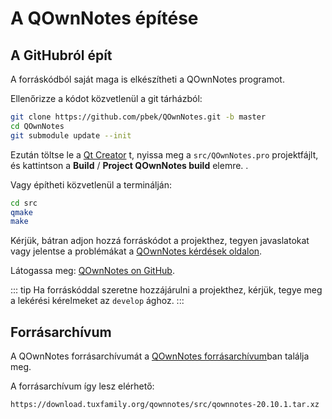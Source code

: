 # A QOwnNotes építése

## A GitHubról épít

A forráskódból saját maga is elkészítheti a QOwnNotes programot.

Ellenőrizze a kódot közvetlenül a git tárházból:

```bash
git clone https://github.com/pbek/QOwnNotes.git -b master
cd QOwnNotes
git submodule update --init
```

Ezután töltse le a [Qt Creator](https://www.qt.io/download-open-source) t, nyissa meg a `src/QOwnNotes.pro` projektfájlt, és kattintson a **Build** / **Project QOwnNotes build** elemre. .

Vagy építheti közvetlenül a terminálján:

```bash
cd src
qmake
make
```

Kérjük, bátran adjon hozzá forráskódot a projekthez, tegyen javaslatokat vagy jelentse a problémákat a [QOwnNotes kérdések oldalon](https://github.com/pbek/QOwnNotes/issues).

Látogassa meg: [QOwnNotes on GitHub](https://github.com/pbek/QOwnNotes).

::: tip Ha forráskóddal szeretne hozzájárulni a projekthez, kérjük, tegye meg a lekérési kérelmeket az `develop` ághoz. :::

## Forrásarchívum

A QOwnNotes forrásarchívumát a [QOwnNotes forrásarchívum](https://download.tuxfamily.org/qownnotes/src/)ban találja meg.

A forrásarchívum így lesz elérhető:

`https://download.tuxfamily.org/qownnotes/src/qownnotes-20.10.1.tar.xz`
